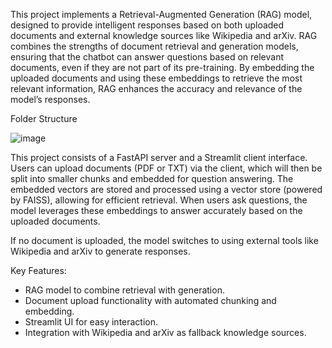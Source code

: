 This project implements a Retrieval-Augmented Generation (RAG) model, designed to provide intelligent responses based on both uploaded documents and external knowledge sources like Wikipedia and arXiv. RAG combines the strengths of document retrieval and generation models, ensuring that the chatbot can answer questions based on relevant documents, even if they are not part of its pre-training. By embedding the uploaded documents and using these embeddings to retrieve the most relevant information, RAG enhances the accuracy and relevance of the model’s responses.

Folder Structure

![image](https://github.com/user-attachments/assets/920c03c8-1b75-40c8-8a39-561dc8d2da36)


This project consists of a FastAPI server and a Streamlit client interface. Users can upload documents (PDF or TXT) via the client, which will then be split into smaller chunks and embedded for question answering. The embedded vectors are stored and processed using a vector store (powered by FAISS), allowing for efficient retrieval. When users ask questions, the model leverages these embeddings to answer accurately based on the uploaded documents.

If no document is uploaded, the model switches to using external tools like Wikipedia and arXiv to generate responses.

Key Features:

- RAG model to combine retrieval with generation.
- Document upload functionality with automated chunking and embedding.
- Streamlit UI for easy interaction.
- Integration with Wikipedia and arXiv as fallback knowledge sources.
